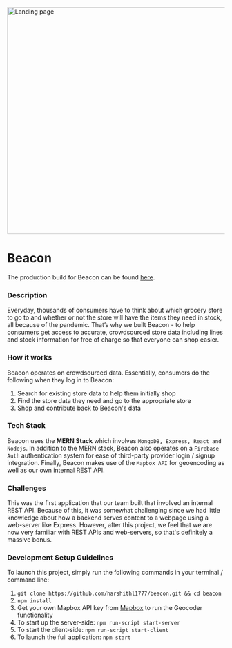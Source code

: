 <img width="526" alt="Landing page" src="https://user-images.githubusercontent.com/44104695/111893733-13ebdd80-89db-11eb-8e00-66060d979e08.png">

# Beacon 

The production build for Beacon can be found [here].

### Description

Everyday, thousands of consumers have to think about which grocery store to go to and whether or not the store will have the items they need in stock, all because of the pandemic. That’s why we built Beacon - to help consumers get access to accurate, crowdsourced store data including lines and stock information for free of charge so that everyone can shop easier.

### How it works

Beacon operates on crowdsourced data. Essentially, consumers do the following when they log in to Beacon:
1. Search for existing store data to help them initially shop
2. Find the store data they need and go to the appropriate store
3. Shop and contribute back to Beacon's data

### Tech Stack

Beacon uses the **MERN Stack** which involves `MongoDB, Express, React and Nodejs`. In addition to the MERN stack, Beacon also operates on a `Firebase Auth` authentication system for ease of third-party provider login / signup integration. Finally, Beacon makes use of the `Mapbox API` for geoencoding as well as our own internal REST API.

### Challenges

This was the first application that our team built that involved an internal REST API. Because of this, it was somewhat challenging since we had little knowledge about how a backend serves content to a webpage using a web-server like Express. However, after this project, we feel that we are now very familiar with REST APIs and web-servers, so that's definitely a massive bonus.

### Development Setup Guidelines

To launch this project, simply run the following commands in your terminal / command line:
1. `git clone https://github.com/harshithl1777/beacon.git && cd beacon`
2. `npm install`
3. Get your own Mapbox API key from [Mapbox] to run the Geocoder functionality
4. To start up the server-side: `npm run-script start-server`
5. To start the client-side: `npm run-script start-client`
6. To launch the full application: `npm start`

[here]: https://trybeacon.herokuapp.com
[Mapbox]: https://mapbox.com


